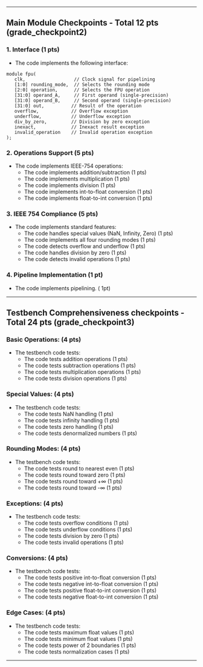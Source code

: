
---

## Main Module Checkpoints - Total 12 pts (grade_checkpoint2)

### 1. Interface (1 pts)
   - The code implements the following interface:
   ```psuedo-verilog
   module fpu(
      clk,                  // Clock signal for pipelining
      [1:0] rounding_mode,  // Selects the rounding mode
      [2:0] operation,      // Selects the FPU operation
      [31:0] operand_A,     // First operand (single-precision)
      [31:0] operand_B,     // Second operand (single-precision)
      [31:0] out,          // Result of the operation
      overflow,            // Overflow exception
      underflow,           // Underflow exception
      div_by_zero,         // Division by zero exception
      inexact,             // Inexact result exception
      invalid_operation    // Invalid operation exception
   );
   ```

### 2. Operations Support (5 pts)
   - The code implements IEEE-754 operations:
     - The code implements addition/subtraction (1 pts)
     - The code implements multiplication (1 pts)
     - The code implements division (1 pts)
     - The code implements int-to-float conversion (1 pts)
     - The code implements float-to-int conversion (1 pts)

### 3. IEEE 754 Compliance (5 pts)
   - The code implements standard features:
     - The code handles special values (NaN, Infinity, Zero) (1 pts)
     - The code implements all four rounding modes (1 pts)
     - The code detects overflow and underflow (1 pts)
     - The code handles division by zero (1 pts)
     - The code detects invalid operations (1 pts)

### 4. Pipeline Implementation (1 pt)
   - The code implements pipelining. ( 1pt)
   
---

## Testbench Comprehensiveness checkpoints - Total 24 pts (grade_checkpoint3)

### Basic Operations: (4 pts)
   - The testbench code tests:
     - The code tests addition operations (1 pts)
     - The code tests subtraction operations (1 pts)
     - The code tests multiplication operations (1 pts)
     - The code tests division operations (1 pts)

### Special Values: (4 pts)
   - The testbench code tests:
     - The code tests NaN handling (1 pts)
     - The code tests infinity handling (1 pts)
     - The code tests zero handling (1 pts)
     - The code tests denormalized numbers (1 pts)

### Rounding Modes: (4 pts)
   - The testbench code tests:
     - The code tests round to nearest even (1 pts)
     - The code tests round toward zero (1 pts)
     - The code tests round toward +∞ (1 pts)
     - The code tests round toward -∞ (1 pts)

### Exceptions: (4 pts)
   - The testbench code tests:
     - The code tests overflow conditions (1 pts)
     - The code tests underflow conditions (1 pts)
     - The code tests division by zero (1 pts)
     - The code tests invalid operations (1 pts)

### Conversions: (4 pts)
   - The testbench code tests:
     - The code tests positive int-to-float conversion (1 pts)
     - The code tests negative int-to-float conversion (1 pts)
     - The code tests positive float-to-int conversion (1 pts)
     - The code tests negative float-to-int conversion (1 pts)

### Edge Cases: (4 pts)
   - The testbench code tests:
     - The code tests maximum float values (1 pts)
     - The code tests minimum float values (1 pts)
     - The code tests power of 2 boundaries (1 pts)
     - The code tests normalization cases (1 pts)

---
